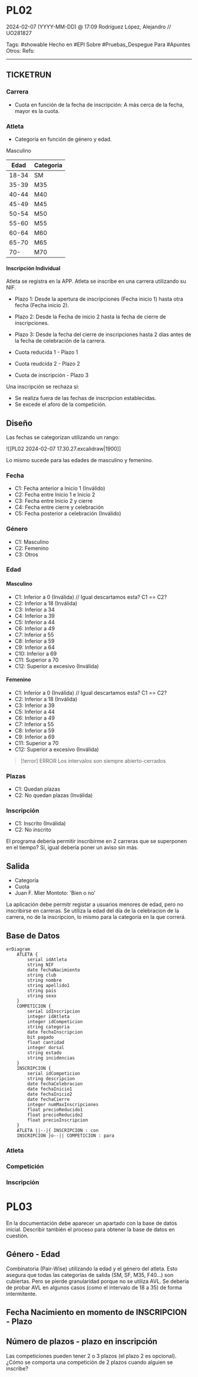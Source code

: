 # PL02
2024-02-07 (YYYY-MM-DD) @ 17:09
Rodríguez López, Alejandro // UO281827

Tags:
	#showable
	Hecho en #EPI
	Sobre #Pruebas_Despegue 
	Para #Apuntes
	Otros:
	Refs:
 
<hr>

## TICKETRUN

### Carrera

- Cuota en función de la fecha de inscripción: A más cerca de la fecha, mayor es la cuota.

### Atleta

- Categoría en función de género y edad.

Masculino

| Edad | Categoria |
| ---- | ---- |
| 18-34 | SM |
| 35-39 | M35 |
| 40-44 | M40 |
| 45-49 | M45 |
| 50-54 | M50 |
| 55-60 | M55 |
| 60-64 | M60 |
| 65-70 | M65 |
| 70- | M70 |

#### Inscripción Individual

Atleta se registra en la APP.
Atleta se inscribe en una carrera utilizando su NIF.

- Plazo 1: Desde la apertura de inscripciones (Fecha inicio 1) hasta otra fecha (Fecha inicio 2).
- Plazo 2: Desde la Fecha de inicio 2 hasta la fecha de cierre de inscripciones.
- Plazo 3: Desde la fecha del cierre de inscripciones hasta 2 días antes de la fecha de celebración de la carrera.

- Cuota reducida 1 - Plazo 1
- Cuota reudcida 2 - Plazo 2
- Cuota de inscripción - Plazo 3

Una inscripción se rechaza si:

- Se realiza fuera de las fechas de inscripcion establecidas.
- Se excede el aforo de la competición.

## Diseño

Las fechas se categorizan utilizando un rango:

![[PL02 2024-02-07 17.30.27.excalidraw|1900]]

Lo mismo sucede para las edades de masculino y femenino.

### Fecha

- C1: Fecha anterior a Inicio 1 (Inválido)
- C2: Fecha entre Inicio 1 e Inicio 2
- C3: Fecha entre Inicio 2 y cierre
- C4: Fecha entre cierre y celebración
- C5: Fecha posterior a celebración (Inválido)

### Género

- C1: Masculino
- C2: Femenino
- C3: Otros

### Edad

#### Masculino

- C1: Inferior a 0 (Inválida) // Igual descartamos esta? C1 == C2?
- C2: Inferior a 18 (Inválida)
- C3: Inferior a 34
- C4: Inferior a 39
- C5: Inferior a 44
- C6: Inferior a 49
- C7: Inferior a 55
- C8: Inferior a 59
- C9: Inferior a 64
- C10: Inferior a 69
- C11: Superior a 70
- C12: Superior a excesivo (Inválida)

#### Femenino

- C1: Inferior a 0 (Inválida) // Igual descartamos esta? C1 == C2?
- C2: Inferior a 18 (Inválida)
- C3: Inferior a 39
- C5: Inferior a 44
- C6: Inferior a 49
- C7: Inferior a 55
- C8: Inferior a 59
- C9: Inferior a 69
- C11: Superior a 70
- C12: Superior a excesivo (Inválida)

> [!error] ERROR
> Los intervalos son siempre abierto-cerrados

### Plazas

- C1: Quedan plazas
- C2: No quedan plazas (Inválida)

### Inscripción

- C1: Inscrito (Inválida)
- C2: No inscrito

El programa debería permitir inscribirme en 2 carreras que se superponen en el tiempo?
Sí, igual debería poner un aviso sin más.

## Salida

- Categoría
- Cuota
- Juan F. Mier Montoto: 'Bien o no'

La aplicación debe permitr registar a usuarios menores de edad, pero no inscribirse en carreras.
Se utiliza la edad del día de la celebracion de la carrera, no de la inscripcion, lo mismo para la categoría en la que correrá.

## Base de Datos

```mermaid
erDiagram
	ATLETA {
		serial idAtleta
		string NIF
		date fechaNacimiento
		string club
		string nombre
		string apellido1
		string pais
		string sexo
	}
	COMPETICION {
		serial idInscripcion
		integer idAtleta
		integer idCompeticion
		string categoria
		date fechaInscripcion
		bit pagado
		float cantidad
		integer dorsal
		string estado
		string incidencias
	}
	INSCRIPCION {
		serial idCompeticion
		string descripcion
		date fechaCelebracion
		date fechaInicio1
		date fechaInicio2
		date fechaCierre
		integer numMaxInscripciones
		float precioReducido1
		float precioReducido2
		float precioInscripcion
	}
	ATLETA ||--|{ INSCRIPCION : con
	INSCRIPCION }o--|| COMPETICION : para
```

### Atleta

### Competición

### Inscripción

# PL03

En la documentación debe aparecer un apartado con la base de datos inicial.
Describir también el proceso para obtener la base de datos en cuestión.

## Género - Edad

Combinatoria (Pair-Wise) utilizando la edad y el género del atleta.
Esto asegura que todas las categorías de salida (SM, SF, M35, F40...) son cubiertas.
Pero se pierde granularidad porque no se utiliza AVL.
Se debería de probar AVL en algunos casos (como el intervalo de 18 a 35) de forma intermitente.

## Fecha Nacimiento en momento de INSCRIPCION - Plazo


## Número de plazos - plazo en inscripción

Las competiciones pueden tener 2 o 3 plazos (el plazo 2 es opcional).
¿Cómo se comporta una competición de 2 plazos cuando alguien se inscribe?

